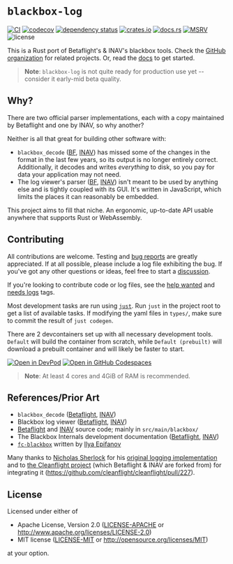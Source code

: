 # `blackbox-log`

[![CI](https://github.com/blackbox-log/blackbox-log/actions/workflows/ci.yaml/badge.svg)](https://github.com/blackbox-log/blackbox-log/actions/workflows/ci.yaml)
[![codecov](https://codecov.io/gh/blackbox-log/blackbox-log/branch/main/graph/badge.svg)](https://codecov.io/gh/blackbox-log/blackbox-log)
[![dependency status](https://deps.rs/repo/github/blackbox-log/blackbox-log/status.svg)](https://deps.rs/repo/github/blackbox-log/blackbox-log)
[![crates.io](https://img.shields.io/crates/v/blackbox-log)](https://crates.io/blackbox-log)
[![docs.rs](https://img.shields.io/docsrs/blackbox-log)](https://docs.rs/blackbox-log)
[![MSRV](https://img.shields.io/static/v1?logo=rust&label=MSRV&color=dea584&message=1.81)](https://github.com/rust-lang/rust/blob/master/RELEASES.md)
![license](https://img.shields.io/crates/l/blackbox-log)


This is a Rust port of Betaflight's & INAV's blackbox tools. Check the [GitHub
organization][org] for related projects. Or, read the [docs] to get started.

> **Note**: `blackbox-log` is not quite ready for production use yet --
consider it early-mid beta quality.

## Why?

There are two official parser implementations, each with a copy maintained by
Betaflight and one by INAV, so why another?

Neither is all that great for building other software with:
- `blackbox_decode` ([BF][bf-tools], [INAV][inav-tools]) has missed some of
  the changes in the format in the last few years, so its output is no longer
  entirely correct. Additionally, it decodes and writes *everything* to disk,
  so you pay for data your application may not need.
- The log viewer's parser ([BF][bf-viewer], [INAV][inav-viewer]) isn't meant to
  be used by anything else and is tightly coupled with its GUI. It's written in
  JavaScript, which limits the places it can reasonably be embedded.

This project aims to fill that niche. An ergonomic, up-to-date API usable
anywhere that supports Rust or WebAssembly.

## Contributing

All contributions are welcome. Testing and [bug reports] are greatly
appreciated. If at all possible, please include a log file exhibiting the bug.
If you've got any other questions or ideas, feel free to start a [discussion].

If you're looking to contribute code or log files, see the
[help wanted](https://github.com/blackbox-log/blackbox-log/issues?q=is%3Aopen+is%3Aissue+label%3A%22help+wanted%22)
and
[needs logs](https://github.com/blackbox-log/blackbox-log/issues?q=is%3Aopen+is%3Aissue+label%3A%22needs+logs)
tags.

Most development tasks are run using [`just`](https://github.com/casey/just).
Run `just` in the project root to get a list of available tasks. If modifying
the yaml files in `types/`, make sure to commit the result of `just codegen`.

There are 2 devcontainers set up with all necessary development tools. `Default`
will build the container from scratch, while `Default (prebuilt)` will download
a prebuilt container and will likely be faster to start.

[![Open in DevPod](https://devpod.sh/assets/open-in-devpod.svg)](https://devpod.sh/open#https://github.com/blackbox-log/blackbox-log)
[![Open in GitHub Codespaces](https://github.com/codespaces/badge.svg)](https://codespaces.new/blackbox-log/blackbox-log?devcontainer_path=.devcontainer%2Fdefault-prebuilt%2Fdevcontainer.json)

> **Note**: At least 4 cores and 4GiB of RAM is recommended.

## References/Prior Art

- `blackbox_decode` ([Betaflight][bf-tools], [INAV][inav-tools])
- Blackbox log viewer ([Betaflight][bf-viewer], [INAV][inav-viewer])
- [Betaflight][betaflight] and [INAV][inav] source code; mainly in `src/main/blackbox/`
- The Blackbox Internals development documentation ([Betaflight](https://betaflight.com/docs/development/Blackbox-Internals), [INAV](https://github.com/iNavFlight/inav/blob/master/docs/development/Blackbox%20Internals.md))
- [`fc-blackbox`](https://lib.rs/crates/fc-blackbox) written by [Ilya Epifanov](https://github.com/ilya-epifanov)

Many thanks to [Nicholas Sherlock](https://github.com/thenickdude) for his
[original logging implementation](https://github.com/thenickdude/blackbox) and
to [the Cleanflight project](https://github.com/cleanflight) (which Betaflight &
INAV are forked from) for integrating it
(https://github.com/cleanflight/cleanflight/pull/227).

## License

Licensed under either of

- Apache License, Version 2.0 ([LICENSE-APACHE] or <http://www.apache.org/licenses/LICENSE-2.0>)
- MIT license ([LICENSE-MIT] or <http://opensource.org/licenses/MIT>)

at your option.

[org]: https://github.com/blackbox-log/
[docs]: https://docs.rs/blackbox-log
[bf-tools]: https://github.com/betaflight/blackbox-tools
[bf-viewer]: https://github.com/betaflight/blackbox-log-viewer
[inav-tools]: https://github.com/iNavFlight/blackbox-tools
[inav-viewer]: https://github.com/iNavFlight/blackbox-log-viewer
[betaflight]: https://github.com/betaflight/betaflight
[inav]: https://github.com/iNavFlight/inav
[bug reports]: https://github.com/blackbox-log/blackbox-log/issues
[discussion]: https://github.com/blackbox-log/blackbox-log/discussions
[LICENSE-APACHE]: https://github.com/blackbox-log/blackbox-log/blob/main/LICENSE-APACHE
[LICENSE-MIT]: https://github.com/blackbox-log/blackbox-log/blob/main/LICENSE-MIT
